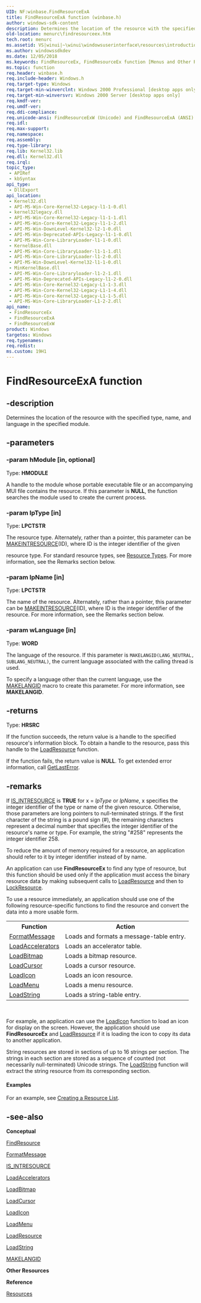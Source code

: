 ```yaml
---
UID: NF:winbase.FindResourceExA
title: FindResourceExA function (winbase.h)
author: windows-sdk-content
description: Determines the location of the resource with the specified type, name, and language in the specified module.
old-location: menurc\findresourceex.htm
tech.root: menurc
ms.assetid: VS|winui|~\winui\windowsuserinterface\resources\introductiontoresources\resourcereference\resourcefunctions\findresourceex.htm
ms.author: windowssdkdev
ms.date: 12/05/2018
ms.keywords: FindResourceEx, FindResourceEx function [Menus and Other Resources], FindResourceExA, FindResourceExW, _win32_FindResourceEx, _win32_findresourceex_cpp, menurc.findresourceex, winbase/FindResourceEx, winbase/FindResourceExA, winbase/FindResourceExW, winui._win32_findresourceex
ms.topic: function
req.header: winbase.h
req.include-header: Windows.h
req.target-type: Windows
req.target-min-winverclnt: Windows 2000 Professional [desktop apps only]
req.target-min-winversvr: Windows 2000 Server [desktop apps only]
req.kmdf-ver: 
req.umdf-ver: 
req.ddi-compliance: 
req.unicode-ansi: FindResourceExW (Unicode) and FindResourceExA (ANSI)
req.idl: 
req.max-support: 
req.namespace: 
req.assembly: 
req.type-library: 
req.lib: Kernel32.lib
req.dll: Kernel32.dll
req.irql: 
topic_type:
 - APIRef
 - kbSyntax
api_type:
 - DllExport
api_location:
 - Kernel32.dll
 - API-MS-Win-Core-Kernel32-Legacy-l1-1-0.dll
 - kernel32legacy.dll
 - API-MS-Win-Core-Kernel32-Legacy-l1-1-1.dll
 - API-MS-Win-Core-Kernel32-Legacy-l1-1-2.dll
 - API-MS-Win-DownLevel-Kernel32-l2-1-0.dll
 - API-MS-Win-Deprecated-APIs-Legacy-l1-1-0.dll
 - API-MS-Win-Core-LibraryLoader-l1-1-0.dll
 - KernelBase.dll
 - API-MS-Win-Core-LibraryLoader-l1-1-1.dll
 - API-MS-Win-Core-LibraryLoader-l1-2-0.dll
 - API-MS-Win-DownLevel-Kernel32-l1-1-0.dll
 - MinKernelBase.dll
 - API-MS-Win-Core-Libraryloader-l1-2-1.dll
 - API-MS-Win-Deprecated-APIs-Legacy-l1-2-0.dll
 - API-MS-Win-Core-Kernel32-Legacy-L1-1-3.dll
 - API-MS-Win-Core-Kernel32-Legacy-L1-1-4.dll
 - API-MS-Win-Core-Kernel32-Legacy-L1-1-5.dll
 - API-MS-Win-Core-LibraryLoader-L1-2-2.dll
api_name:
 - FindResourceEx
 - FindResourceExA
 - FindResourceExW
product: Windows
targetos: Windows
req.typenames: 
req.redist: 
ms.custom: 19H1
---
```


# FindResourceExA function


## -description


Determines the location of the resource with the specified type, name, and language in the specified module.


## -parameters




### -param hModule [in, optional]

Type: <b>HMODULE</b>

A handle to the module whose portable executable file or an accompanying MUI file contains the resource. If this parameter is <b>NULL</b>, the function searches the module used to create the current process.


### -param lpType [in]

Type: <b>LPCTSTR</b>

The resource type. Alternately, rather than a pointer, this parameter can be <a href="https://msdn.microsoft.com/en-us/library/ms648029(v=VS.85).aspx">MAKEINTRESOURCE</a>(ID), where ID is the integer identifier of the given 

resource type. For standard resource types, see <a href="https://msdn.microsoft.com/en-us/library/Bb205133(v=VS.85).aspx">Resource Types</a>. For more information, see the Remarks section below.


### -param lpName [in]

Type: <b>LPCTSTR</b>

The name of the resource. Alternately, rather than a pointer, this parameter can be <a href="https://msdn.microsoft.com/en-us/library/ms648029(v=VS.85).aspx">MAKEINTRESOURCE</a>(ID), where ID is the integer identifier of the resource. For more information, see the Remarks section below.


### -param wLanguage [in]

Type: <b>WORD</b>

The language of the resource. If this parameter is <code>MAKELANGID(LANG_NEUTRAL, SUBLANG_NEUTRAL)</code>, the current language associated with the calling thread is used.
        

To specify a language other than the current language, use the <a href="https://msdn.microsoft.com/cdf6424a-bf2b-4c14-8bc7-8b5f04c29ed3">MAKELANGID</a> macro to create this parameter. For more information, see <b>MAKELANGID</b>.


## -returns



Type: <b>HRSRC</b>

If the function succeeds, the return value is a handle to the specified resource's information block. To obtain a handle to the resource, pass this handle to the <a href="https://msdn.microsoft.com/en-us/library/ms648046(v=VS.85).aspx">LoadResource</a> function.
                    

If the function fails, the return value is <b>NULL</b>. To get extended error information, call <a href="https://msdn.microsoft.com/d852e148-985c-416f-a5a7-27b6914b45d4">GetLastError</a>.




## -remarks



If <a href="https://msdn.microsoft.com/en-us/library/ms648028(v=VS.85).aspx">IS_INTRESOURCE</a> is <b>TRUE</b> for x = <i>lpType</i> or <i>lpName</i>, x specifies the integer identifier of the type or name of the given resource. Otherwise, those parameters are long pointers to null-terminated strings. If the first character of the string is a pound sign (#), the remaining characters represent a decimal number that specifies the integer identifier of the resource's name or type. For example, the string "#258" represents the integer identifier 258. 

To reduce the amount of memory required for a resource, an application should refer to it by integer identifier instead of by name. 

An application can use <b>FindResourceEx</b> to find any type of resource, but this function should be used only if the application must access the binary resource data by making subsequent calls to <a href="https://msdn.microsoft.com/en-us/library/ms648046(v=VS.85).aspx">LoadResource</a> and then to <a href="https://msdn.microsoft.com/en-us/library/ms648047(v=VS.85).aspx">LockResource</a>. 

To use a resource immediately, an application should use one of the following resource-specific functions to find the resource and convert the data into a more usable form. 

<table class="clsStd">
<tr>
<th>Function</th>
<th>Action</th>
</tr>
<tr>
<td>
<a href="https://msdn.microsoft.com/b9d61342-4bcf-42e9-96f1-a5993dfb6c0c">FormatMessage</a>
</td>
<td>Loads and formats a message-table entry.</td>
</tr>
<tr>
<td>
<a href="https://msdn.microsoft.com/en-us/library/ms646370(v=VS.85).aspx">LoadAccelerators</a>
</td>
<td>Loads an accelerator table.</td>
</tr>
<tr>
<td>
<a href="https://msdn.microsoft.com/5eed5f78-deaf-4b23-986e-4802dc05936c">LoadBitmap</a>
</td>
<td>Loads a bitmap resource.</td>
</tr>
<tr>
<td>
<a href="https://msdn.microsoft.com/en-us/library/ms648391(v=VS.85).aspx">LoadCursor</a>
</td>
<td>Loads a cursor resource.</td>
</tr>
<tr>
<td>
<a href="https://msdn.microsoft.com/en-us/library/ms648072(v=VS.85).aspx">LoadIcon</a>
</td>
<td>Loads an icon resource.</td>
</tr>
<tr>
<td>
<a href="https://msdn.microsoft.com/en-us/library/ms647990(v=VS.85).aspx">LoadMenu</a>
</td>
<td>Loads a menu resource.</td>
</tr>
<tr>
<td>
<a href="https://msdn.microsoft.com/en-us/library/ms647486(v=VS.85).aspx">LoadString</a>
</td>
<td>Loads a string-table entry.</td>
</tr>
</table>
 

For example, an application can use the <a href="https://msdn.microsoft.com/en-us/library/ms648072(v=VS.85).aspx">LoadIcon</a> function to load an icon for display on the screen. However, the application should use <b>FindResourceEx</b> and <a href="https://msdn.microsoft.com/en-us/library/ms648046(v=VS.85).aspx">LoadResource</a> if it is loading the icon to copy its data to another application. 

String resources are stored in sections of up to 16 strings per section. The strings in each section are stored as a sequence of counted (not necessarily null-terminated) Unicode strings. The <a href="https://msdn.microsoft.com/en-us/library/ms647486(v=VS.85).aspx">LoadString</a> function will extract the string resource from its corresponding section. 


#### Examples

For an example, see <a href="https://msdn.microsoft.com/en-us/library/ms648008(v=VS.85).aspx">Creating a Resource List</a>.

<div class="code"></div>



## -see-also




<b>Conceptual</b>



<a href="https://msdn.microsoft.com/en-us/library/ms648042(v=VS.85).aspx">FindResource</a>



<a href="https://msdn.microsoft.com/b9d61342-4bcf-42e9-96f1-a5993dfb6c0c">FormatMessage</a>



<a href="https://msdn.microsoft.com/en-us/library/ms648028(v=VS.85).aspx">IS_INTRESOURCE</a>



<a href="https://msdn.microsoft.com/en-us/library/ms646370(v=VS.85).aspx">LoadAccelerators</a>



<a href="https://msdn.microsoft.com/5eed5f78-deaf-4b23-986e-4802dc05936c">LoadBitmap</a>



<a href="https://msdn.microsoft.com/en-us/library/ms648391(v=VS.85).aspx">LoadCursor</a>



<a href="https://msdn.microsoft.com/en-us/library/ms648072(v=VS.85).aspx">LoadIcon</a>



<a href="https://msdn.microsoft.com/en-us/library/ms647990(v=VS.85).aspx">LoadMenu</a>



<a href="https://msdn.microsoft.com/en-us/library/ms648046(v=VS.85).aspx">LoadResource</a>



<a href="https://msdn.microsoft.com/en-us/library/ms647486(v=VS.85).aspx">LoadString</a>



<a href="https://msdn.microsoft.com/cdf6424a-bf2b-4c14-8bc7-8b5f04c29ed3">MAKELANGID</a>



<b>Other Resources</b>



<b>Reference</b>



<a href="https://msdn.microsoft.com/en-us/library/ms632583(v=VS.85).aspx">Resources</a>
 

 

